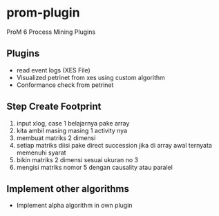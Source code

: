 # prom-plugin
ProM 6 Process Mining Plugins

## Plugins
- read event logs (XES File)
- Visualized petrinet from xes using custom algorithm
- Conformance check from petrinet

## Step Create Footprint
1. input xlog, case 1 belajarnya pake array
2. kita ambil masing masing 1 activity nya
3. membuat matriks 2 dimensi
4. setiap matriks diisi pake direct succession jika di array awal ternyata memenuhi syarat
5. bikin matriks 2 dimensi sesuai ukuran no 3
6. mengisi matriks nomor 5 dengan causality atau paralel

## Implement other algorithms
- Implement alpha algorithm in own plugin
